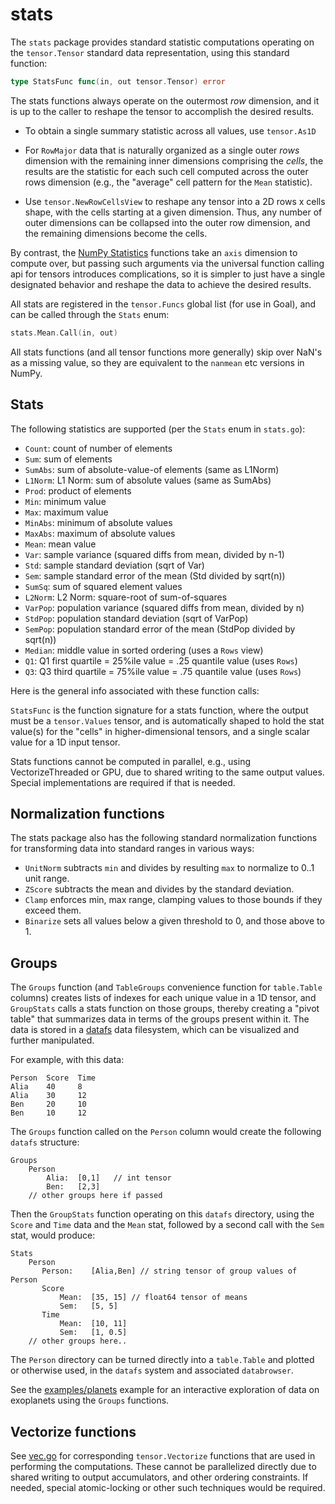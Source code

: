 # stats

The `stats` package provides standard statistic computations operating on the `tensor.Tensor` standard data representation, using this standard function:
```Go
type StatsFunc func(in, out tensor.Tensor) error
```

The stats functions always operate on the outermost _row_ dimension, and it is up to the caller to reshape the tensor to accomplish the desired results.

* To obtain a single summary statistic across all values, use `tensor.As1D`

* For `RowMajor` data that is naturally organized as a single outer _rows_ dimension with the remaining inner dimensions comprising the _cells_, the results are the statistic for each such cell computed across the outer rows dimension (e.g., the "average" cell pattern for the `Mean` statistic).

* Use `tensor.NewRowCellsView` to reshape any tensor into a 2D rows x cells shape, with the cells starting at a given dimension. Thus, any number of outer dimensions can be collapsed into the outer row dimension, and the remaining dimensions become the cells.

By contrast, the [NumPy Statistics](https://numpy.org/doc/stable/reference/generated/numpy.mean.html#numpy.mean) functions take an `axis` dimension to compute over, but passing such arguments via the universal function calling api for tensors introduces complications, so it is simpler to just have a single designated behavior and reshape the data to achieve the desired results.

All stats are registered in the `tensor.Funcs` global list (for use in Goal), and can be called through the `Stats` enum:
```Go
stats.Mean.Call(in, out)
```

All stats functions (and all tensor functions more generally) skip over NaN's as a missing value, so they are equivalent to the `nanmean` etc versions in NumPy.

## Stats

The following statistics are supported (per the `Stats` enum in `stats.go`):

* `Count`:  count of number of elements
* `Sum`:  sum of elements
* `SumAbs`:  sum of absolute-value-of elements (same as L1Norm)
* `L1Norm`: L1 Norm: sum of absolute values (same as SumAbs)
* `Prod`:  product of elements
* `Min`:  minimum value
* `Max`:  maximum value
* `MinAbs`: minimum of absolute values
* `MaxAbs`: maximum of absolute values
* `Mean`:  mean value
* `Var`:  sample variance (squared diffs from mean, divided by n-1)
* `Std`:  sample standard deviation (sqrt of Var)
* `Sem`:  sample standard error of the mean (Std divided by sqrt(n))
* `SumSq`:  sum of squared element values
* `L2Norm`:  L2 Norm: square-root of sum-of-squares
* `VarPop`:  population variance (squared diffs from mean, divided by n)
* `StdPop`:  population standard deviation (sqrt of VarPop)
* `SemPop`:  population standard error of the mean (StdPop divided by sqrt(n))
* `Median`:  middle value in sorted ordering (uses a `Rows` view)
* `Q1`:  Q1 first quartile = 25%ile value = .25 quantile value (uses `Rows`)
* `Q3`:  Q3 third quartile = 75%ile value = .75 quantile value (uses `Rows`)

Here is the general info associated with these function calls:

`StatsFunc` is the function signature for a stats function, where the output must be a `tensor.Values` tensor, and is automatically shaped to hold the stat value(s) for the "cells" in higher-dimensional tensors, and a single scalar value for a 1D input tensor.

Stats functions cannot be computed in parallel, e.g., using VectorizeThreaded or GPU, due to shared writing to the same output values.  Special implementations are required if that is needed.

## Normalization functions

The stats package also has the following standard normalization functions for transforming data into standard ranges in various ways:

* `UnitNorm` subtracts `min` and divides by resulting `max` to normalize to 0..1 unit range.
* `ZScore` subtracts the mean and divides by the standard deviation.
* `Clamp` enforces min, max range, clamping values to those bounds if they exceed them.
* `Binarize` sets all values below a given threshold to 0, and those above to 1.

## Groups

The `Groups` function (and `TableGroups` convenience function for `table.Table` columns) creates lists of indexes for each unique value in a 1D tensor, and `GroupStats` calls a stats function on those groups, thereby creating a "pivot table" that summarizes data in terms of the groups present within it. The data is stored in a [datafs](../datafs) data filesystem, which can be visualized and further manipulated.

For example, with this data:
```
Person  Score  Time
Alia    40     8
Alia    30     12
Ben     20     10
Ben     10     12
```
The `Groups` function called on the `Person` column would create the following `datafs` structure:
```
Groups
    Person
        Alia:  [0,1]   // int tensor
        Ben:   [2,3]
    // other groups here if passed
```
Then the `GroupStats` function operating on this `datafs` directory, using the `Score` and `Time` data and the `Mean` stat, followed by a second call with the `Sem` stat, would produce:
```
Stats
    Person
       Person:    [Alia,Ben] // string tensor of group values of Person
       Score
           Mean:  [35, 15] // float64 tensor of means
           Sem:   [5, 5]
       Time
           Mean:  [10, 11]
           Sem:   [1, 0.5]
    // other groups here..
```

The `Person` directory can be turned directly into a `table.Table` and plotted or otherwise used, in the `datafs` system and associated `databrowser`.

See the [examples/planets](../examples/planets) example for an interactive exploration of data on exoplanets using the `Groups` functions.

## Vectorize functions

See [vec.go](vec.go) for corresponding `tensor.Vectorize` functions that are used in performing the computations.  These cannot be parallelized directly due to shared writing to output accumulators, and other ordering constraints.  If needed, special atomic-locking or other such techniques would be required.

